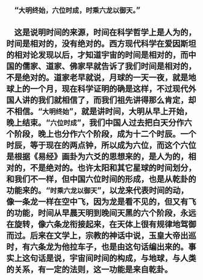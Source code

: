 &emsp;“``大明终始，六位时成，时乘六龙以御天。``”
---
&emsp;这是说明时间的来源，时间在科学哲学上是人为的，时间是相对的，没有绝对的。西方现代科学在爱因斯坦的相对论发现以后，才知道宇宙的时间是相对的，而中国的儒家、道家、佛家早就告诉了我们时间是相对的，不是绝对的。道家老早就说，月球的一天一夜，就是地球上的一个月，现在科学证明的确是这样，不过现代外国人讲的我们就相信了，而我们祖先讲得那么肯定，却不相信。“``大明终始``”，就是讲时间，大明从早上开始，晚上结束。“``六位时成``”，我们中国人过去把白天分作六个阶段，晚上也分作六个阶段，成为十二个时辰。一个时辰，等于现在的两点钟，所以成为六位，而这个六位是根据《易经》画卦为六爻的思想来的，是人为的，相对的，不是绝对的。也许太阳和其它星球的时间划分，和我们不一样，但中国六位时间的形成，也是从乾卦的功能来的。“``时乘六龙以御天``”，以龙来代表时间的动，像一条龙一样在空中飞，因为龙是看不见的，但又有飞的功能，时间从早晨天明到晚间天黑的六个阶段，永远在旋转，像六条龙衔接起来，在天体上很有规律地驾御而过。后来在文学上，宗教的神话中说，玉皇大帝出巡时，有六条龙为他拉车子，也是由这句话编出来的。事实上这句话是说，宇宙间时间的构成，与地球，与人类的关系，有一定的法则，这一功能是来自乾卦。
---
